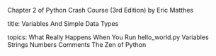 Chapter 2 of Python Crash Course (3rd Edition) by Eric Matthes

title:
Variables And Simple Data Types

topics:
What Really Happens When You Run hello_world.py
Variables
Strings
Numbers
Comments
The Zen of Python
